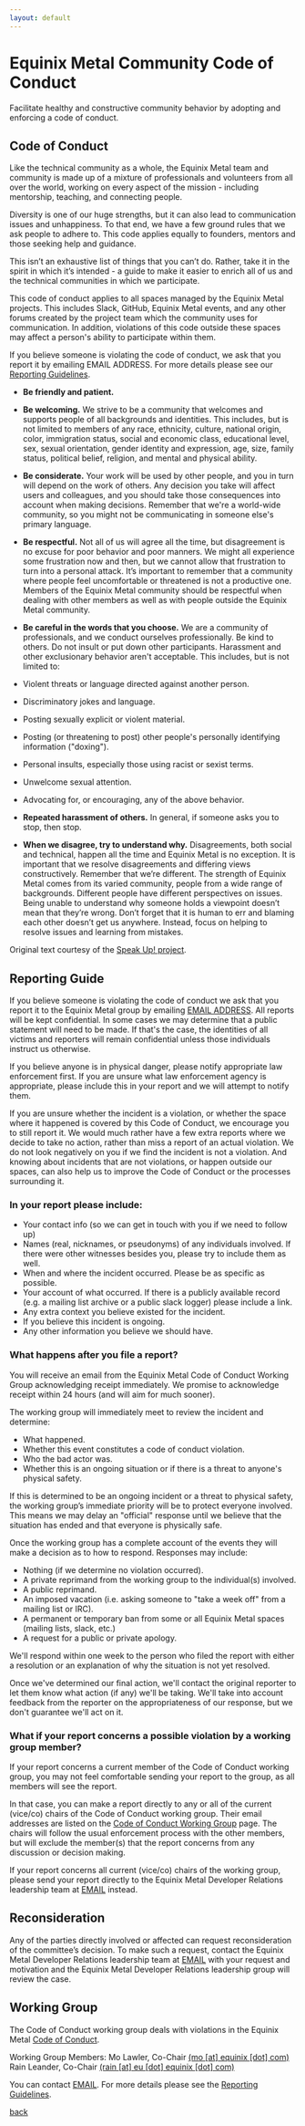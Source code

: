 ```yaml
---
layout: default
---
```


# Equinix Metal Community Code of Conduct

Facilitate healthy and constructive community behavior by adopting and enforcing a code of conduct.

## Code of Conduct

Like the technical community as a whole, the Equinix Metal team and community is made up of a mixture of professionals and volunteers from all over the world, working on every aspect of the mission - including mentorship, teaching, and connecting people.

Diversity is one of our huge strengths, but it can also lead to communication issues and unhappiness. To that end, we have a few ground rules that we ask people to adhere to. This code applies equally to founders, mentors and those seeking help and guidance.

This isn’t an exhaustive list of things that you can’t do. Rather, take it in the spirit in which it’s intended - a guide to make it easier to enrich all of us and the technical communities in which we participate.

This code of conduct applies to all spaces managed by the Equinix Metal projects. This includes Slack, GitHub, Equinix Metal events, and any other forums created by the project team which the community uses for communication. In addition, violations of this code outside these spaces may affect a person's ability to participate within them.

If you believe someone is violating the code of conduct, we ask that you report it by emailing EMAIL ADDRESS. For more details please see our [Reporting Guidelines](reporting-guidelines.md).

* **Be friendly and patient.**

* **Be welcoming.** We strive to be a community that welcomes and supports people of all backgrounds and identities. This includes, but is not limited to members of any race, ethnicity, culture, national origin, color, immigration status, social and economic class, educational level, sex, sexual orientation, gender identity and expression, age, size, family status, political belief, religion, and mental and physical ability.

* **Be considerate.** Your work will be used by other people, and you in turn will depend on the work of others. Any decision you take will affect users and colleagues, and you should take those consequences into account when making decisions. Remember that we're a world-wide community, so you might not be communicating in someone else's primary language.

* **Be respectful.** Not all of us will agree all the time, but disagreement is no excuse for poor behavior and poor manners. We might all experience some frustration now and then, but we cannot allow that frustration to turn into a personal attack. It’s important to remember that a community where people feel uncomfortable or threatened is not a productive one. Members of the Equinix Metal community should be respectful when dealing with other members as well as with people outside the Equinix Metal community.

* **Be careful in the words that you choose.** We are a community of professionals, and we conduct ourselves professionally. Be kind to others. Do not insult or put down other participants. Harassment and other exclusionary behavior aren't acceptable. This includes, but is not limited to:
* Violent threats or language directed against another person.
* Discriminatory jokes and language.
* Posting sexually explicit or violent material.
* Posting (or threatening to post) other people's personally identifying information ("doxing").
* Personal insults, especially those using racist or sexist terms.
* Unwelcome sexual attention.
* Advocating for, or encouraging, any of the above behavior.

* **Repeated harassment of others.** In general, if someone asks you to stop, then stop.

* **When we disagree, try to understand why.** Disagreements, both social and technical, happen all the time and Equinix Metal is no exception. It is important that we resolve disagreements and differing views constructively. Remember that we’re different. The strength of Equinix Metal comes from its varied community, people from a wide range of backgrounds. Different people have different perspectives on issues. Being unable to understand why someone holds a viewpoint doesn’t mean that they’re wrong. Don’t forget that it is human to err and blaming each other doesn’t get us anywhere. Instead, focus on helping to resolve issues and learning from mistakes.

Original text courtesy of the [Speak Up! project](http://web.archive.org/web/20141109123859/http://speakup.io/coc.html).

## Reporting Guide
If you believe someone is violating the code of conduct we ask that you report it to the Equinix Metal group by emailing [EMAIL ADDRESS](). All reports will be kept confidential. In some cases we may determine that a public statement will need to be made. If that's the case, the identities of all victims and reporters will remain confidential unless those individuals instruct us otherwise.

If you believe anyone is in physical danger, please notify appropriate law enforcement first. If you are unsure what law enforcement agency is appropriate, please include this in your report and we will attempt to notify them.

If you are unsure whether the incident is a violation, or whether the space where it happened is covered by this Code of Conduct, we encourage you to still report it. We would much rather have a few extra reports where we decide to take no action, rather than miss a report of an actual violation. We do not look negatively on you if we find the incident is not a violation. And knowing about incidents that are not violations, or happen outside our spaces, can also help us to improve the Code of Conduct or the processes surrounding it.

### In your report please include:
* Your contact info (so we can get in touch with you if we need to follow up)
* Names (real, nicknames, or pseudonyms) of any individuals involved. If there were other witnesses besides you, please try to include them as well.
* When and where the incident occurred. Please be as specific as possible.
* Your account of what occurred. If there is a publicly available record (e.g. a mailing list archive or a public slack logger) please include a link.
* Any extra context you believe existed for the incident.
* If you believe this incident is ongoing.
* Any other information you believe we should have.

### What happens after you file a report?
You will receive an email from the Equinix Metal Code of Conduct Working Group acknowledging receipt immediately. We promise to acknowledge receipt within 24 hours (and will aim for much sooner).

The working group will immediately meet to review the incident and determine:
* What happened.
* Whether this event constitutes a code of conduct violation.
* Who the bad actor was.
* Whether this is an ongoing situation or if there is a threat to anyone's physical safety.

If this is determined to be an ongoing incident or a threat to physical safety, the working group’s immediate priority will be to protect everyone involved. This means we may delay an "official" response until we believe that the situation has ended and that everyone is physically safe.

Once the working group has a complete account of the events they will make a decision as to how to respond. Responses may include:

* Nothing (if we determine no violation occurred).
* A private reprimand from the working group to the individual(s) involved.
* A public reprimand.
* An imposed vacation (i.e. asking someone to "take a week off" from a mailing list or IRC).
* A permanent or temporary ban from some or all Equinix Metal spaces (mailing lists, slack, etc.)
* A request for a public or private apology.

We'll respond within one week to the person who filed the report with either a resolution or an explanation of why the situation is not yet resolved.

Once we've determined our final action, we'll contact the original reporter to let them know what action (if any) we'll be taking. We'll take into account feedback from the reporter on the appropriateness of our response, but we don't guarantee we'll act on it.

### What if your report concerns a possible violation by a working group member?
If your report concerns a current member of the Code of Conduct working group, you may not feel comfortable sending your report to the group, as all members will see the report.

In that case, you can make a report directly to any or all of the current (vice/co) chairs of the Code of Conduct working group. Their email addresses are listed on the [Code of Conduct Working Group](working-group.md) page. The chairs will follow the usual enforcement process with the other members, but will exclude the member(s) that the report concerns from any discussion or decision making.

If your report concerns all current (vice/co) chairs of the working group, please send your report directly to the Equinix Metal Developer Relations leadership team at [EMAIL]() instead.

## Reconsideration

Any of the parties directly involved or affected can request reconsideration of the committee’s decision. To make such a request, contact the Equinix Metal Developer Relations leadership team at [EMAIL]() with your request and motivation and the Equinix Metal Developer Relations leadership group will review the case.

## Working Group
The Code of Conduct working group deals with violations in the Equinix Metal [Code of Conduct](CODE_OF_CONDUCT.md).

Working Group Members:
Mo Lawler, Co-Chair [(mo [at] equinix [dot] com)]()
Rain Leander, Co-Chair [(rain [at] eu [dot] equinix [dot] com)]()

You can contact [EMAIL](). For more details please see the [Reporting Guidelines](reporting-guidelines.md).

[back](./)
